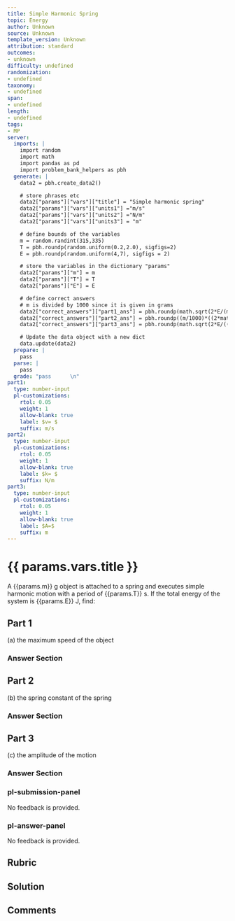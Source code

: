 ```yaml
---
title: Simple Harmonic Spring
topic: Energy
author: Unknown
source: Unknown
template_version: Unknown
attribution: standard
outcomes:
- unknown
difficulty: undefined
randomization:
- undefined
taxonomy:
- undefined
span:
- undefined
length:
- undefined
tags:
- MP
server:
  imports: |
    import random
    import math
    import pandas as pd
    import problem_bank_helpers as pbh
  generate: |
    data2 = pbh.create_data2()

    # store phrases etc
    data2["params"]["vars"]["title"] = "Simple harmonic spring"
    data2["params"]["vars"]["units1"] ="m/s"
    data2["params"]["vars"]["units2"] ="N/m"
    data2["params"]["vars"]["units3"] = "m"

    # define bounds of the variables
    m = random.randint(315,335)
    T = pbh.roundp(random.uniform(0.2,2.0), sigfigs=2)
    E = pbh.roundp(random.uniform(4,7), sigfigs = 2)

    # store the variables in the dictionary "params"
    data2["params"]["m"] = m
    data2["params"]["T"] = T
    data2["params"]["E"] = E

    # define correct answers
    # m is divided by 1000 since it is given in grams
    data2["correct_answers"]["part1_ans"] = pbh.roundp(math.sqrt(2*E/(m/1000)), sigfigs = 2)
    data2["correct_answers"]["part2_ans"] = pbh.roundp((m/1000)*((2*math.pi/T)**2), sigfigs = 2)
    data2["correct_answers"]["part3_ans"] = pbh.roundp(math.sqrt(2*E/((m/1000)*((2*math.pi/T)**2))), sigfigs = 2)

    # Update the data object with a new dict
    data.update(data2)
  prepare: |
    pass
  parse: |
    pass
  grade: "pass      \n"
part1:
  type: number-input
  pl-customizations:
    rtol: 0.05
    weight: 1
    allow-blank: true
    label: $v= $
    suffix: m/s
part2:
  type: number-input
  pl-customizations:
    rtol: 0.05
    weight: 1
    allow-blank: true
    label: $k= $
    suffix: N/m
part3:
  type: number-input
  pl-customizations:
    rtol: 0.05
    weight: 1
    allow-blank: true
    label: $A=$
    suffix: m
---
```

# {{ params.vars.title }}

A {{params.m}} g object is attached to a spring and executes simple harmonic motion with a period of {{params.T}} s.
If the total energy of the system is {{params.E}} J, find:

## Part 1

(a) the maximum speed of the object

### Answer Section 

## Part 2

(b) the spring constant of the spring

### Answer Section 

## Part 3

(c) the amplitude of the motion

### Answer Section 

### pl-submission-panel

No feedback is provided.

### pl-answer-panel

No feedback is provided.

## Rubric



## Solution



## Comments



